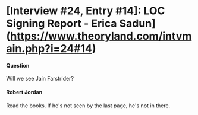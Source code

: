 # [Interview #24, Entry #14]: LOC Signing Report - Erica Sadun](https://www.theoryland.com/intvmain.php?i=24#14)

#### Question

Will we see Jain Farstrider?

#### Robert Jordan

Read the books. If he's not seen by the last page, he's not in there.

